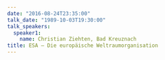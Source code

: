 ```yaml
---
date: "2016-08-24T23:35:00"
talk_date: "1989-10-03T19:30:00"
talk_speakers:
  speaker1:
    name: Christian Ziehten, Bad Kreuznach
title: ESA – Die europäische Weltraumorganisation
---
```

